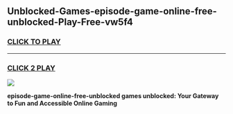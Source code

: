 
## Unblocked-Games-episode-game-online-free-unblocked-Play-Free-vw5f4
<h3>
<a href="https://premium76.site?title=episode-game-online-free-unblocked&ref=18A1">CLICK TO PLAY</a></h3>
<hr>

<h3>
<a href="https://premium76.site?title=episode-game-online-free-unblocked&ref=18A1">CLICK 2 PLAY</a>
  
</h3>

<a href="https://premium76.site?title=episode-game-online-free-unblocked&ref=18A1"><img src="https://clearcache.store/games.png"></a>


**episode-game-online-free-unblocked games unblocked: Your Gateway to Fun and Accessible Online Gaming**
